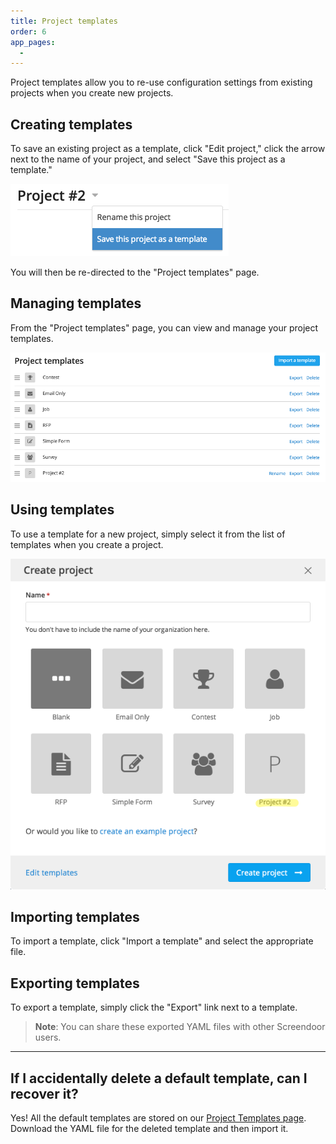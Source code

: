 ```yaml
---
title: Project templates
order: 6
app_pages:
  -
---
```


Project templates allow you to re-use configuration settings from existing projects when you create new projects.

## Creating templates

To save an existing project as a template, click "Edit project," click the arrow next to the name of your project, and select "Save this project as a template."

![save project as template](../images/save_project_as_template.png)

You will then be re-directed to the "Project templates" page.

## Managing templates

From the "Project templates" page, you can view and manage your project templates.

![project templates](../images/project_templates.png)

## Using templates

To use a template for a new project, simply select it from the list of templates when you create a project.

![create project from template](../images/create_project_from_template.png)

## Importing templates

To import a template, click "Import a template" and select the appropriate file.

## Exporting templates

To export a template, simply click the "Export" link next to a template.

> **Note**: You can share these exported YAML files with other Screendoor users.

---
## If I accidentally delete a default template, can I recover it?
Yes! All the default templates are stored on our [Project Templates page](https://github.com/dobtco/screendoor-project-templates). Download the YAML file for the deleted template and then import it.
